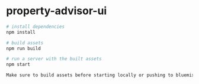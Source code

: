 # property-advisor-ui

``` bash
# install dependencies
npm install

# build assets
npm run build

# run a server with the built assets
npm start

Make sure to build assets before starting locally or pushing to bluemix!
```